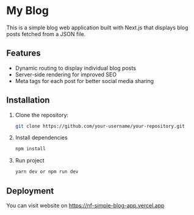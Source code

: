 # My Blog

This is a simple blog web application built with Next.js that displays blog posts fetched from a JSON file.

## Features

- Dynamic routing to display individual blog posts
- Server-side rendering for improved SEO
- Meta tags for each post for better social media sharing

## Installation

1. Clone the repository:

   ```bash
   git clone https://github.com/your-username/your-repository.git
2. Install dependencies
   ```bash
   npm install
3. Run project
   ```bash
   yarn dev or npm run dev

## Deployment

You can visit website on https://nf-simple-blog-app.vercel.app
